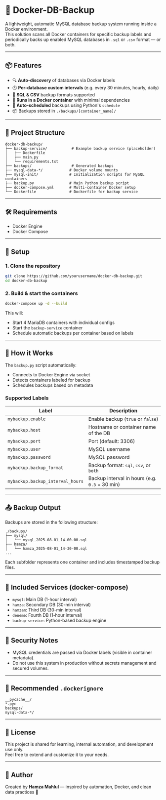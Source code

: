 
# 🐳 Docker-DB-Backup

A lightweight, automatic MySQL database backup system running inside a Docker environment.  
This solution scans all Docker containers for specific backup labels and periodically backs up enabled MySQL databases in `.sql` or `.csv` format — or both.

---

## 📦 Features

- 🔍 **Auto-discovery** of databases via Docker labels
- 🕓 **Per-database custom intervals** (e.g. every 30 minutes, hourly, daily)
- 📁 **SQL & CSV** backup formats supported
- 🐳 **Runs in a Docker container** with minimal dependencies
- 🔁 **Auto-scheduled** backups using Python's `schedule`
- 📦 Backups stored in `./backups/[container_name]/`

---

## 🚀 Project Structure

```
docker-db-backup/
├── backup-service/           # Example backup service (placeholder)
│   ├── Dockerfile
│   ├── main.py
│   └── requirements.txt
├── backups/                  # Generated backups
├── mysql-data-*/            # Docker volume mounts
├── mysql-init/              # Initialization scripts for MySQL containers
├── backup.py                # Main Python backup script
├── docker-compose.yml       # Multi-container Docker setup
└── Dockerfile               # Dockerfile for backup service
```

---

## 🛠️ Requirements

- Docker Engine
- Docker Compose

---

## 🔧 Setup

### 1. Clone the repository

```bash
git clone https://github.com/yourusername/docker-db-backup.git
cd docker-db-backup
```

### 2. Build & start the containers

```bash
docker-compose up -d --build
```

This will:
- Start 4 MariaDB containers with individual configs
- Start the `backup-service` container
- Schedule automatic backups per container based on labels

---

## 🧠 How it Works

The `backup.py` script automatically:

- Connects to Docker Engine via socket
- Detects containers labeled for backup
- Schedules backups based on metadata

### Supported Labels

| Label                       | Description                                       |
|----------------------------|---------------------------------------------------|
| `mybackup.enable`          | Enable backup (`true` or `false`)                |
| `mybackup.host`            | Hostname or container name of the DB             |
| `mybackup.port`            | Port (default: 3306)                              |
| `mybackup.user`            | MySQL username                                    |
| `mybackup.password`        | MySQL password                                    |
| `mybackup.backup_format`   | Backup format: `sql`, `csv`, or `both`           |
| `mybackup.backup_interval_hours` | Backup interval in hours (e.g. `0.5` = 30 min) |

---

## 📤 Backup Output

Backups are stored in the following structure:

```
./backups/
├── mysql/
│   └── mysql_2025-08-01_14-00-00.sql
├── hamza/
│   └── hamza_2025-08-01_14-30-00.sql
...
```

Each subfolder represents one container and includes timestamped backup files.

---

## 🧪 Included Services (docker-compose)

- `mysql`: Main DB (1-hour interval)
- `hamza`: Secondary DB (30-min interval)
- `hamzam`: Third DB (30-min interval)
- `deneme`: Fourth DB (1-hour interval)
- `backup-service`: Python-based backup engine

---

## 🔐 Security Notes

- MySQL credentials are passed via Docker labels (visible in container metadata).
- Do not use this system in production without secrets management and secured volumes.

---

## 🧼 Recommended `.dockerignore`

```dockerignore
__pycache__/
*.pyc
backups/
mysql-data-*/
```

---

## 📄 License

This project is shared for learning, internal automation, and development use only.  
Feel free to extend and customize it to your needs.

---

## 🙌 Author

Created by **Hamza Mahlul** — inspired by automation, Docker, and clean data practices 🚀
